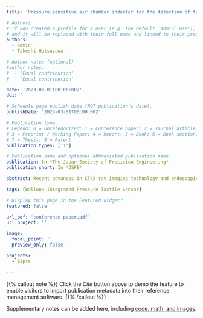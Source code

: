```yaml
---
title: 'Pressure-sensitive air chamber indenter for the detection of tumors in endoscopic surgeries'

# Authors
# If you created a profile for a user (e.g. the default `admin` user), write the username (folder name) here
# and it will be replaced with their full name and linked to their profile.
authors:
  - admin
  - Takeshi Hatsuzawa

# Author notes (optional)
#author_notes:
#  - 'Equal contribution'
#  - 'Equal contribution'

date: '2023-03-01T00:00:00Z'
doi: ''

# Schedule page publish date (NOT publication's date).
publishDate: '2023-03-01T00:00:00Z'

# Publication type.
# Legend: 0 = Uncategorized; 1 = Conference paper; 2 = Journal article;
# 3 = Preprint / Working Paper; 4 = Report; 5 = Book; 6 = Book section;
# 7 = Thesis; 8 = Patent
publication_types: ['1']

# Publication name and optional abbreviated publication name.
publication: In *The Japan Society of Precision Engineering*
publication_short: In *JSPE*

abstract: Recent advances in CT/X-ray imaging technology and endoscopic resection have facilitated the detection and resection of small tumors in the lungs. Minimally invasive surgery, as typified by endoscopic surgery, is widely used because it is less painful and burdensome to the patient. Since the information obtained from CT and X-ray images is insufficient to determine the extent of resection, it is necessary to determine the extent of micronodule resection through palpation before beginning surgery. However, patients with narrow chest cavities and small tumors have difficulty in determining the extent of resection by palpation. Therefore, in this study, we propose a tumor exploration scope with an air chamber as a method to determine the tumor location instead of palpation. This scope has multiple chambers made of silicone in the head. A barometric sensor connected to each air chamber measures the internal pressure to obtain reaction force information for each chamber and determine the location of the tumor. After designing the scope, a single chamber test was conducted to determine the shape of the air chamber. After that, experiments using phantom tissue with a sensor head that combines multiple air chambers were conducted to examine the effectiveness of this scope.

tags: [Balloon-Integrated Pressure Tactile Sensor]

# Display this page in the Featured widget?
featured: false

url_pdf: 'conference-paper.pdf'
url_project: ''

image:
  focal_point: ''
  preview_only: false

projects:
  - Bipts

---
```


{{% callout note %}}
Click the _Cite_ button above to demo the feature to enable visitors to import publication metadata into their reference management software.
{{% /callout %}}

Supplementary notes can be added here, including [code, math, and images](https://wowchemy.com/docs/writing-markdown-latex/).
